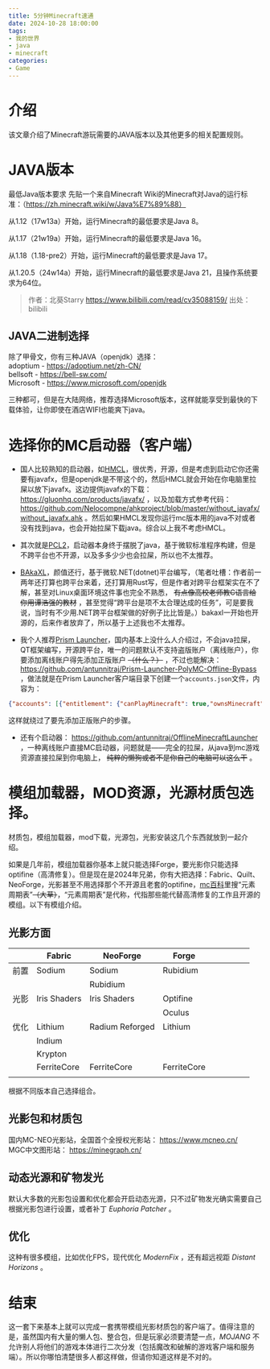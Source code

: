 ```yaml
---
title: 5分钟Minecraft速通
date: 2024-10-28 18:00:00
tags:
- 我的世界
- java
- minecraft
categories:
- Game
---
```


# 介绍
该文章介绍了Minecraft游玩需要的JAVA版本以及其他更多的相关配置规则。
<!-- more -->

# JAVA版本

最低Java版本要求
先贴一个来自Minecraft Wiki的Minecraft对Java的运行标准：（https://zh.minecraft.wiki/w/Java%E7%89%88）

从1.12（17w13a）开始，运行Minecraft的最低要求是Java 8。

从1.17（21w19a）开始，运行Minecraft的最低要求是Java 16。

从1.18（1.18-pre2）开始，运行Minecraft的最低要求是Java 17。

从1.20.5（24w14a）开始，运行Minecraft的最低要求是Java 21，且操作系统要求为64位。

> 作者：北葵Starry https://www.bilibili.com/read/cv35088159/ 出处：bilibili

## JAVA二进制选择

除了甲骨文，你有三种JAVA（openjdk）选择：  
adoptium - https://adoptium.net/zh-CN/  
bellsoft - https://bell-sw.com/  
Microsoft - https://www.microsoft.com/openjdk  

三种都可，但是在大陆网络，推荐选择Microsoft版本，这样就能享受到最快的下载体验，让你即使在酒店WIFI也能爽下java。

# 选择你的MC启动器（客户端）

- 国人比较熟知的启动器，如[HMCL](https://hmcl.huangyuhui.net/)，很优秀，开源，但是考虑到启动它你还需要有javafx，但是openjdk是不带这个的，然后HMCL就会开始在你电脑里拉屎以放下javafx。这边提供javafx的下载：https://gluonhq.com/products/javafx/ ，以及加载方式参考代码：https://github.com/Nelocompne/ahkproject/blob/master/without_javafx/without_javafx.ahk 。然后如果HMCL发现你运行mc版本用的java不对或者没有找到java，也会开始拉屎下载java。综合以上我不考虑HMCL。

- 其次就是[PCL2](https://ifdian.net/a/LTcat)，启动器本身终于摆脱了java，基于微软标准程序构建，但是不跨平台也不开源，以及多多少少也会拉屎，所以也不太推荐。

- [BAkaXL](https://www.bakaxl.com/)，颜值还行，基于微软.NET(dotnet)平台编写，（笔者吐槽：作者前一两年还打算也跨平台来着，还打算用Rust写，但是作者对跨平台框架实在不了解，甚至对Linux桌面环境这件事也完全不熟悉， ~~有点像高校老师教C语言给你用谭浩强的教材~~ ，甚至觉得“跨平台是项不太合理达成的任务”，可是要我说，当时有不少用.NET跨平台框架做的好例子比比皆是。）bakaxl一开始也开源的，后来作者放弃了，所以基于上述我也不太推荐。

- 我个人推荐[Prism Launcher](https://prismlauncher.org/)，国内基本上没什么人介绍过，不会java拉屎，QT框架编写，开源跨平台，唯一的问题默认不支持盗版账户（离线账户），你要添加离线账户得先添加正版账户 ~~（什么？）~~ ，不过也能解决：https://github.com/antunnitraj/Prism-Launcher-PolyMC-Offline-Bypass ，做法就是在Prism Launcher客户端目录下创建一个`accounts.json`文件，内容为：
```json
{"accounts": [{"entitlement": {"canPlayMinecraft": true,"ownsMinecraft": true},"type": "MSA"}],"formatVersion": 3}
```
这样就绕过了要先添加正版账户的步骤。

- 还有个启动器： https://github.com/antunnitraj/OfflineMinecraftLauncher ，一种离线账户直接MC启动器，问题就是——完全的拉屎，从java到mc游戏资源直接拉屎到你电脑上， ~~纯粹的懒狗或者不是你自己的电脑可以这么干~~ 。

# 模组加载器，MOD资源，光源材质包选择。

材质包，模组加载器，mod下载，光源包，光影安装这几个东西就放到一起介绍。

如果是几年前，模组加载器你基本上就只能选择Forge，要光影你只能选择optifine（高清修复）。但是现在是2024年兄弟，你有大把选择：Fabric、Quilt、NeoForge，光影甚至不用选择那个不开源且老套的optifine，[mc百科](https://www.mcmod.cn)里搜“元素周期表”~~（大草）~~，“元素周期表”是代称，代指那些能代替高清修复的工作且开源的模组。以下有模组介绍。

## 光影方面

|    | Fabric       | NeoForge        | Forge       |   |   |   |   |   |
|----|--------------|-----------------|-------------|---|---|---|---|---|
| 前置 | Sodium       | Sodium          | Rubidium    |   |   |   |   |   |
|    |              | Rubidium        |             |   |   |   |   |   |
| 光影 | Iris Shaders | Iris Shaders    | Optifine    |   |   |   |   |   |
|    |              |                 | Oculus      |   |   |   |   |   |
| 优化 | Lithium      | Radium Reforged | Lithium     |   |   |   |   |   |
|    | Indium       |                 |             |   |   |   |   |   |
|    | Krypton      |                 |             |   |   |   |   |   |
|    | FerriteCore  | FerriteCore     | FerriteCore |   |   |   |   |   |
|    |              |                 |             |   |   |   |   |   |

根据不同版本自己选择组合。

## 光影包和材质包

国内MC-NEO光影站，全国首个全授权光影站： https://www.mcneo.cn/  
MGC中文图形站： https://minegraph.cn/

## 动态光源和矿物发光

默认大多数的光影包设置和优化都会开启动态光源，只不过矿物发光确实需要自己根据光影包进行设置，或者补丁 *Euphoria Patcher* 。

## 优化

这种有很多模组，比如优化FPS，现代优化 *ModernFix* ，还有超远视距 *Distant Horizons* 。

# 结束

这一套下来基本上就可以完成一套携带模组光影材质包的客户端了。值得注意的是，虽然国内有大量的懒人包、整合包，但是玩家必须要清楚一点，*MOJANG* 不允许别人将他们的游戏本体进行二次分发（包括魔改和破解的游戏客户端和服务端）。所以你哪怕清楚很多人都这样做，但请你知道这样是不对的。